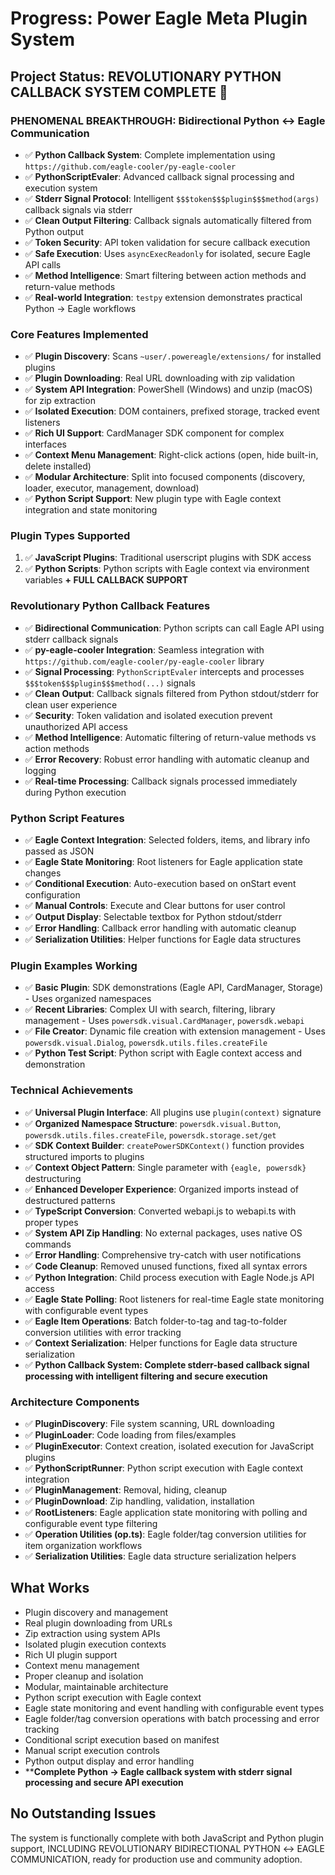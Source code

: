 # Progress: Power Eagle Meta Plugin System

## Project Status: **REVOLUTIONARY PYTHON CALLBACK SYSTEM COMPLETE** 🚀

### **PHENOMENAL BREAKTHROUGH: Bidirectional Python ↔ Eagle Communication**
- ✅ **Python Callback System**: Complete implementation using `https://github.com/eagle-cooler/py-eagle-cooler`
- ✅ **PythonScriptEvaler**: Advanced callback signal processing and execution system
- ✅ **Stderr Signal Protocol**: Intelligent `$$$token$$$plugin$$$method(args)` callback signals via stderr
- ✅ **Clean Output Filtering**: Callback signals automatically filtered from Python output
- ✅ **Token Security**: API token validation for secure callback execution
- ✅ **Safe Execution**: Uses `asyncExecReadonly` for isolated, secure Eagle API calls
- ✅ **Method Intelligence**: Smart filtering between action methods and return-value methods
- ✅ **Real-world Integration**: `testpy` extension demonstrates practical Python → Eagle workflows

### Core Features Implemented
- ✅ **Plugin Discovery**: Scans `~user/.powereagle/extensions/` for installed plugins
- ✅ **Plugin Downloading**: Real URL downloading with zip validation
- ✅ **System API Integration**: PowerShell (Windows) and unzip (macOS) for zip extraction
- ✅ **Isolated Execution**: DOM containers, prefixed storage, tracked event listeners
- ✅ **Rich UI Support**: CardManager SDK component for complex interfaces
- ✅ **Context Menu Management**: Right-click actions (open, hide built-in, delete installed)
- ✅ **Modular Architecture**: Split into focused components (discovery, loader, executor, management, download)
- ✅ **Python Script Support**: New plugin type with Eagle context integration and state monitoring

### Plugin Types Supported
1. ✅ **JavaScript Plugins**: Traditional userscript plugins with SDK access
2. ✅ **Python Scripts**: Python scripts with Eagle context via environment variables **+ FULL CALLBACK SUPPORT**

### **Revolutionary Python Callback Features**
- ✅ **Bidirectional Communication**: Python scripts can call Eagle API using stderr callback signals
- ✅ **py-eagle-cooler Integration**: Seamless integration with `https://github.com/eagle-cooler/py-eagle-cooler` library
- ✅ **Signal Processing**: `PythonScriptEvaler` intercepts and processes `$$$token$$$plugin$$$method(...)` signals
- ✅ **Clean Output**: Callback signals filtered from Python stdout/stderr for clean user experience
- ✅ **Security**: Token validation and isolated execution prevent unauthorized API access
- ✅ **Method Intelligence**: Automatic filtering of return-value methods vs action methods
- ✅ **Error Recovery**: Robust error handling with automatic cleanup and logging
- ✅ **Real-time Processing**: Callback signals processed immediately during Python execution

### Python Script Features
- ✅ **Eagle Context Integration**: Selected folders, items, and library info passed as JSON
- ✅ **Eagle State Monitoring**: Root listeners for Eagle application state changes
- ✅ **Conditional Execution**: Auto-execution based on onStart event configuration
- ✅ **Manual Controls**: Execute and Clear buttons for user control
- ✅ **Output Display**: Selectable textbox for Python stdout/stderr
- ✅ **Error Handling**: Callback error handling with automatic cleanup
- ✅ **Serialization Utilities**: Helper functions for Eagle data structures

### Plugin Examples Working
- ✅ **Basic Plugin**: SDK demonstrations (Eagle API, CardManager, Storage) - Uses organized namespaces
- ✅ **Recent Libraries**: Complex UI with search, filtering, library management - Uses `powersdk.visual.CardManager`, `powersdk.webapi`
- ✅ **File Creator**: Dynamic file creation with extension management - Uses `powersdk.visual.Dialog`, `powersdk.utils.files.createFile`
- ✅ **Python Test Script**: Python script with Eagle context access and demonstration

### Technical Achievements
- ✅ **Universal Plugin Interface**: All plugins use `plugin(context)` signature
- ✅ **Organized Namespace Structure**: `powersdk.visual.Button`, `powersdk.utils.files.createFile`, `powersdk.storage.set/get`
- ✅ **SDK Context Builder**: `createPowerSDKContext()` function provides structured imports to plugins
- ✅ **Context Object Pattern**: Single parameter with `{eagle, powersdk}` destructuring
- ✅ **Enhanced Developer Experience**: Organized imports instead of destructured patterns
- ✅ **TypeScript Conversion**: Converted webapi.js to webapi.ts with proper types
- ✅ **System API Zip Handling**: No external packages, uses native OS commands
- ✅ **Error Handling**: Comprehensive try-catch with user notifications
- ✅ **Code Cleanup**: Removed unused functions, fixed all syntax errors
- ✅ **Python Integration**: Child process execution with Eagle Node.js API access
- ✅ **Eagle State Polling**: Root listeners for real-time Eagle state monitoring with configurable event types
- ✅ **Eagle Item Operations**: Batch folder-to-tag and tag-to-folder conversion utilities with error tracking
- ✅ **Context Serialization**: Helper functions for Eagle data structure serialization
- ✅ ****Python Callback System**: Complete stderr-based callback signal processing with intelligent filtering and secure execution**

### Architecture Components
- ✅ **PluginDiscovery**: File system scanning, URL downloading
- ✅ **PluginLoader**: Code loading from files/examples
- ✅ **PluginExecutor**: Context creation, isolated execution for JavaScript plugins
- ✅ **PythonScriptRunner**: Python script execution with Eagle context integration
- ✅ **PluginManagement**: Removal, hiding, cleanup
- ✅ **PluginDownload**: Zip handling, validation, installation
- ✅ **RootListeners**: Eagle application state monitoring with polling and configurable event type filtering
- ✅ **Operation Utilities (op.ts)**: Eagle folder/tag conversion utilities for item organization workflows
- ✅ **Serialization Utilities**: Eagle data structure serialization helpers

## What Works
- Plugin discovery and management
- Real plugin downloading from URLs
- Zip extraction using system APIs
- Isolated plugin execution contexts
- Rich UI plugin support
- Context menu management
- Proper cleanup and isolation
- Modular, maintainable architecture
- Python script execution with Eagle context
- Eagle state monitoring and event handling with configurable event types
- Eagle folder/tag conversion operations with batch processing and error tracking
- Conditional script execution based on manifest
- Manual script execution controls
- Python output display and error handling
- ****Complete Python → Eagle callback system with stderr signal processing and secure API execution**

## No Outstanding Issues
The system is functionally complete with both JavaScript and Python plugin support, INCLUDING REVOLUTIONARY BIDIRECTIONAL PYTHON ↔ EAGLE COMMUNICATION, ready for production use and community adoption.